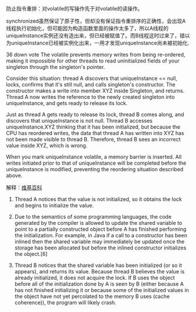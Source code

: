 
防止指令重排：对volatile的写操作先于对volatile的读操作。



synchronized虽然保证了原子性，但却没有保证指令重排序的正确性，会出现A线程执行初始化，但可能因为构造函数里面的操作太多了，所以A线程的uniqueInstance实例还没有造出来，但已经被赋值了。而B线程这时过来了，错以为uniqueInstance已经被实例化出来，一用才发现uniqueInstance尚未被初始化.



36
down vote
The volatile prevents memory writes from being re-ordered, making it impossible for other threads to read uninitialized fields of your singleton through the singleton's pointer.

Consider this situation: thread A discovers that uniqueInstance == null, locks, confirms that it's still  null, and calls singleton's constructor. The constructor makes a write into member XYZ inside Singleton, and returns. Thread A now writes the reference to the newly created singleton into uniqueInstance, and gets ready to release its lock.

Just as thread A gets ready to release its lock, thread B comes along, and discovers that uniqueInstance is not null. Thread B accesses uniqueInstance.XYZ thinking that it has been initialized, but because the CPU has reordered writes, the data that thread A has written into XYZ has not been made visible to thread B. Therefore, thread B sees an incorrect value inside XYZ, which is wrong.

When you mark uniqueInstance volatile, a memory barrier is inserted. All writes initiated prior to that of uniqueInstance will be completed before the uniqueInstance is modified, preventing the reordering situation described above.

解释：[维基百科](https://en.wikipedia.org/wiki/Double-checked_locking#Usage_in_Java)



1. Thread A notices that the value is not initialized, so it obtains the lock and begins to initialize the value.
2. Due to the semantics of some programming languages, the code generated by the compiler is allowed to update the shared variable to point to a partially constructed object before A has finished performing the initialization. For example, in Java if a call to a constructor has been inlined then the shared variable may immediately be updated once the storage has been allocated but before the inlined constructor initializes the object.[6]

3. Thread B notices that the shared variable has been initialized (or so it appears), and returns its value. Because thread B believes the value is already initialized, it does not acquire the lock. If B uses the object before all of the initialization done by A is seen by B (either because A has not finished initializing it or because some of the initialized values in the object have not yet percolated to the memory B uses (cache coherence)), the program will likely crash.


